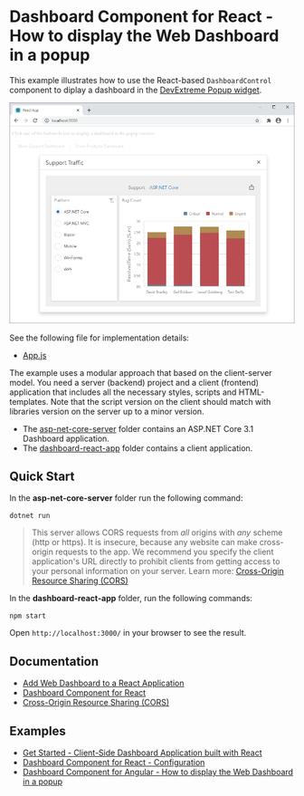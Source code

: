 # Dashboard Component for React - How to display the Web Dashboard in a popup

This example illustrates how to use the React-based `DashboardControl` component to diplay a dashboard in the [DevExtreme Popup widget](https://js.devexpress.com/Documentation/ApiReference/UI_Widgets/dxPopup/).

![web-dashboard-react-popup](web-dashboard-react-popup.png)

See the following file for implementation details:

- [App.js](./dashboard-react-app/src/App.js)

The example uses a modular approach that based on the client-server model. You need a server (backend) project and a client (frontend) application that includes all the necessary styles, scripts and HTML-templates. Note that the script version on the client should match with libraries version on the server up to a minor version.

- The [asp-net-core-server](./asp-net-core-server/) folder contains an ASP.NET Core 3.1 Dashboard application.
- The [dashboard-react-app](./dashboard-react-app/) folder contains a client application.

## Quick Start

In the **asp-net-core-server** folder run the following command:

```
dotnet run
```
> This server allows CORS requests from _all_ origins with _any_ scheme (http or https). It is insecure, because any website can make cross-origin requests to the app. We recommend you specify the client application's URL directly to prohibit clients from getting access to your personal information on your server. Learn more: [Cross-Origin Resource Sharing (CORS)](https://docs.devexpress.com/Dashboard/400709)

In the **dashboard-react-app** folder, run the following commands:

```
npm start
```

Open ```http://localhost:3000/``` in your browser to see the result.

## Documentation
- [Add Web Dashboard to a React Application](https://docs.devexpress.com/Dashboard/400683/web-dashboard/dashboard-component-for-react/add-web-dashboard-to-a-react-application?v=20.2)
- [Dashboard Component for React](https://docs.devexpress.com/Dashboard/401977/web-dashboard/dashboard-component-for-react?v=20.2)
- [Cross-Origin Resource Sharing (CORS)](https://docs.devexpress.com/Dashboard/400709?v=20.2)

## Examples
- [Get Started - Client-Side Dashboard Application built with React](https://github.com/DevExpress-Examples/dashboard-react-app)
- [Dashboard Component for React - Configuration](https://github.com/DevExpress-Examples/dashboard-react-example)
- [Dashboard Component for Angular - How to display the Web Dashboard in a popup](https://github.com/DevExpress-Examples/web-dashboard-in-popup-angular)
